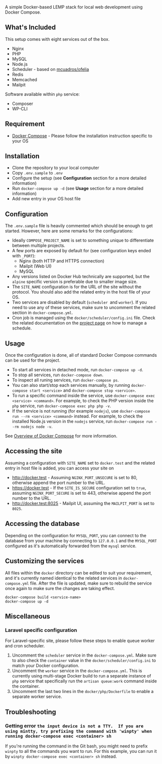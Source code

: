A simple Docker-based LEMP stack for local web development using Docker Compose.

## What's Included

This setup comes with eight services out of the box.

* Nginx
* PHP
* MySQL
* Node.js
* Scheduler  - based on [mcuadros/ofelia](https://github.com/mcuadros/ofelia)
* Redis
* Memcached
* Mailpit

Software available within `php` service:

* Composer
* WP-CLI

## Requirement

* [Docker Compose](https://docs.docker.com/compose/install/) - Please follow the installation instruction specific to your OS

## Installation

* Clone the repository to your local computer
* Copy `.env.sample` to `.env`
* Configure the setup (see **Configuration** section for a more detailed information)
* Run `docker-compose up -d` (see **Usage** section for a more detailed information)
* Add new entry in your OS host file

## Configuration

The `.env.sample` file is heavily commented which should be enough to get started. However, here are some remarks for the configurations:

* Ideally `COMPOSE_PROJECT_NAME` is set to something unique to differentiate between multiple projects.
* A few ports are exposed by default for (see configuration keys ended with `_PORT`):
    * Nginx (both HTTP and HTTPS connection)
    * Mailpit (Web UI)
    * MySQL
* Any versions listed on Docker Hub technically are supported, but the `alpine` specific version is preferable due to smaller image size.
* The `SITE_NAME` configuration is for the URL of the site without the protocol. You should also add the related entry in the host file of your OS.
* Two services are disabled by default (`scheduler `and `worker`). If you need to use any of these services, make sure to uncomment the related section in `docker-compose.yml`.
* Cron job is managed using the `docker/scheduler/config.ini` file. Check the related documentation on the [project page](https://github.com/mcuadros/ofelia) on how to manage a schedule.

## Usage

Once the configuration is done, all of standard Docker Compose commands can be used for the project.

* To start all services in detached mode, run `docker-compose up -d`.
* To stop all services, run `docker-compose down`.
* To inspect all runing services, run `docker-compose ps`.
* You can also start/stop each services manually, by running `docker-compose start <service>` and `docker-compose stop <service>`.
* To run a specific command inside the service, use `docker-compose exec <service> <command>`. For example, to check the PHP version inside the `php` service, run `docker-compose exec php php -v`.
* If the service is not running (for example `nodejs`), use `docker-compose run --rm <service> <command>` instead. For example, to check the installed Node.js version in the `nodejs` service, run `docker-compose run --rm nodejs node -v`.

See [Overview of Docker Compose](https://docs.docker.com/compose/) for more information.

## Accessing the site

Assuming a configuration with `SITE_NAME` set to `docker.test` and the related entry in host file is added, you can access your site on

* http://docker.test - Assuming `NGINX_PORT_UNSECURE` is set to 80, otherwise append the port number to the URL.
* https://docker.test - If the `SITE_IS_SECURE` configuration set to `true`, assuming `NGINX_PORT_SECURE` is set to 443, otherwise append the port number to the URL.
* http://docker.test:8025 - Mailpit UI, assuming the `MAILPIT_PORT` is set to `8025`.

## Accessing the database

Depending on the configuration for `MYSQL_PORT`, you can connect to the database from your machine by connecting to `127.0.0.1` and the `MYSQL_PORT` configured as it's automatically forwarded from the `mysql` service.

## Customizing the services

All files within the `docker` directory can be edited to suit your requirement, and it's currently named identical to the related services in `docker-compose.yml` file. After the file is updated, make sure to rebuild the service once again to make sure the changes are taking effect.

```
docker-compose build <service-name>
docker-compose up -d
```

## Miscellaneous

### Laravel specific configuration

For Laravel-specific site, please follow these steps to enable queue worker and cron scheduler.

1. Uncomment the `scheduler` service in the `docker-compose.yml`. Make sure to also check the `container` value in the `docker/scheduler/config.ini` to match your Docker configuration.
2. Uncomment the `worker` service in the `docker-compose.yml`. This is currently using multi-stage Docker build to run a separate instance of `php` service that specifically run the `artisan queue:work` command inside the container.
3. Uncomment the last two lines in the `docker/php/Dockerfile` to enable a separate worker service.

## Troubleshooting

### Getting error `the input device is not a TTY.  If you are using mintty, try prefixing the command with 'winpty' when running docker-compose exec <container> sh`

If you're running the command in the Git bash, you might need to prefix `winpty` to all the commands you want to run. For this example, you can run it by `winpty docker-compose exec <container> sh` instead.
